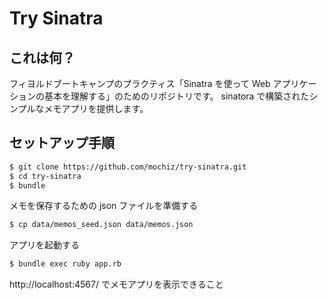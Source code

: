 # Try Sinatra

## これは何？

フィヨルドブートキャンプのプラクティス「Sinatra を使って Web アプリケーションの基本を理解する」のためのリポジトリです。
sinatora で構築されたシンプルなメモアプリを提供します。

## セットアップ手順

```sh
$ git clone https://github.com/mochiz/try-sinatra.git
$ cd try-sinatra
$ bundle
```

メモを保存するための json ファイルを準備する

```sh
$ cp data/memos_seed.json data/memos.json
```

アプリを起動する

```sh
$ bundle exec ruby app.rb
```

http://localhost:4567/ でメモアプリを表示できること
